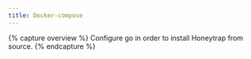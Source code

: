 ```yaml
---
title: Docker-compose
---
```


{% capture overview %}
Configure go in order to install Honeytrap from source.
{% endcapture %}
